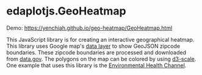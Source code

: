 # edaplotjs.GeoHeatmap

Demo: https://yenchiah.github.io/geo-heatmap/GeoHeatmap.html

This JavaScript library is for creating an interactive geographical heatmap. This library uses Google map's [data layer](https://developers.google.com/maps/documentation/javascript/examples/layer-data-dynamic) to show GeoJSON zipcode boundaries. These zipcode boundaries are processed and downloaded from [data.gov](https://catalog.data.gov/dataset/zip-codetabilation-area-boundaries/resource/ea476dcb-4846-4242-9fb3-d41afb13bf52). The polygons on the map can be colored by using [d3-scale](https://github.com/d3/d3-scale). One example that uses this library is the [Environmental Health Channel](https://cmu-create-lab.github.io/ehp-channel/web/visualization.html).
